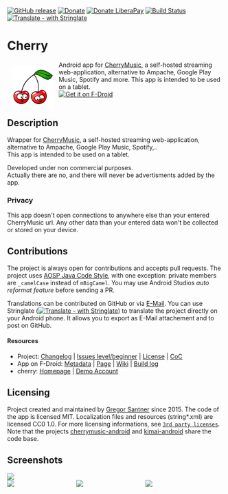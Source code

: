 [![GitHub release](https://img.shields.io/github/release/gsantner/cherrymusic-android.svg)](https://github.com/gsantner/cherrymusic-android/releases)
[![Donate](https://img.shields.io/badge/donate-bitcoin-orange.svg)](http://gsantner.net/#donate)
[![Donate LiberaPay](https://img.shields.io/badge/donate-liberapay-orange.svg)](https://liberapay.com/gsantner/donate)
[![Build Status](https://travis-ci.org/gsantner/cherrymusic-android.svg?branch=master)](https://travis-ci.org/gsantner/cherrymusic-android)
[![Translate - with Stringlate](https://img.shields.io/badge/stringlate-translate-green.svg)](https://lonamiwebs.github.io/stringlate/translate?git=https%3A%2F%2Fgithub.com%2Fgsantner%2Fcherrymusic-android.git&name=Cherry&web=https%3A%2F%2Fgithub.com%2Fgsantner%2Fcherrymusic-android)

# Cherry
<img src="/wawl/ic_launcher-web.png" align="left" width="100" hspace="10" vspace="10">
Android app for <a href="http://fomori.org/cherrymusic/">CherryMusic</a>,
a self-hosted streaming web-application, alternative to Ampache, Google Play Music, Spotify and more.
This app is intended to be used on a tablet.

<div style="display:flex;" >
<a href="https://f-droid.org/repository/browse/?fdid=de.live.gdev.cherrymusic">
    <img src="https://f-droid.org/badge/get-it-on.png" alt="Get it on F-Droid" height="80">
</a>
<!--
<a href="https://play.google.com/store/apps/details?id=de.live.gdev.cherrymusic">
    <img alt="Get it on Google Play" height="80" src="https://play.google.com/intl/en_us/badges/images/generic/en_badge_web_generic.png" />
</a>
-->
</div></br>


## Description
Wrapper for [CherryMusic](http://www.fomori.org/cherrymusic/),
a self-hosted streaming web-application, alternative to Ampache, Google Play Music, Spotify,..  
This app is intended to be used on a tablet.

Developed under non commercial purposes.  
Actually there are no, and there will never be advertisments added by the app. 


### Privacy
This app doesn't open connections to anywhere else than your entered CherryMusic url.
Any other data than your entered data won't be collected or stored on your device.

## Contributions
The project is always open for contributions and accepts pull requests.
The project uses [AOSP Java Code Style](https://source.android.com/source/code-style#follow-field-naming-conventions), with one exception: private members are `_camelCase` instead of `mBigCamel`. You may use Android Studios _auto reformat feature_ before sending a PR.

Translations can be contributed on GitHub or via [E-Mail](http://gsantner.net/#contact). You can use Stringlate ([![Translate - with Stringlate](https://img.shields.io/badge/stringlate-translate-green.svg)](https://lonamiwebs.github.io/stringlate/translate?git=https%3A%2F%2Fgithub.com%2Fgsantner%2Fcherrymusic-android.git&name=cherry%20TT&web=https%3A%2F%2Fgithub.com%2Fgsantner%2Fcherrymusic-android)) to translate the project directly on your Android phone. It allows you to export as E-Mail attachement and to post on GitHub.

#### Resources
* Project: [Changelog](/CHANGELOG.md) | [Issues level/beginner](https://github.com/gsantner/cherrymusic-android/issues?q=is%3Aissue+is%3Aopen+label%3Alevel%2Fbeginner) | [License](/LICENSE.txt) | [CoC](/CODE_OF_CONDUCT.md)
* App on F-Droid: [Metadata](https://gitlab.com/fdroid/fdroiddata/blob/master/metadata/de.live.gdev.cherrymusic.txt) | [Page](https://f-droid.org/packages/de.live.gdev.cherrymusic/) | [Wiki](https://f-droid.org/wiki/page/de.live.gdev.cherrymusic) | [Build log](https://f-droid.org/wiki/page/de.live.gdev.cherrymusic/lastbuild)
* cherry: [Homepage](http://www.cherry.org/) | [Demo Account](https://demo.cherry.org/status.php)

## Licensing
Project created and maintained by <a href="http://gsantner.net">Gregor Santner</a> since 2015.
The code of the app is licensed MIT. Localization files and resources (string\*.xml) are licensed CC0 1.0.
For more licensing informations, see [`3rd party licenses`](/app/src/main/res/raw/licenses_3rd_party.md).
Note that the projects [cherrymusic-android](https://github.com/gsantner/cherrymusic-android) and [kimai-android](https://github.com/gsantner/kimai-android) share the code base.


## Screenshots
<div style="display:flex;" >
	<img src="https://raw.githubusercontent.com/gsantner/cherrymusic-android/master/metadata/en-US/phoneScreenshots/01.png" width="59%" >
</div>
<div style="display:flex;" >
	<img src="https://raw.githubusercontent.com/gsantner/cherrymusic-android/master/metadata/en-US/phoneScreenshots/03.png" width="30%" >
	<img src="https://raw.githubusercontent.com/gsantner/cherrymusic-android/master/metadata/en-US/phoneScreenshots/04.png" width="30%" style="margin-left:10px;" >
	<img src="https://raw.githubusercontent.com/gsantner/cherrymusic-android/master/metadata/en-US/phoneScreenshots/05.png" width="30%" style="margin-left:10px;" >
</div>
